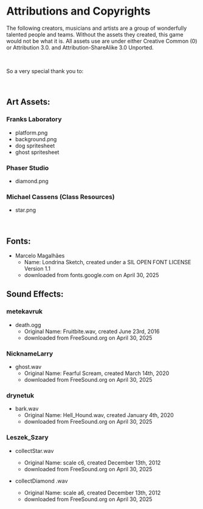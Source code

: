 # Attributions and Copyrights

The following creators, musicians and artists are a group of wonderfully talented people and teams. Without the assets they created, this game would not be what it is. All assets use are under either Creative Common (0) or Attribution 3.0. and Attribution-ShareAlike 3.0 Unported.

<br/>

So a very special thank you to:

<br/>

## Art Assets:
### Franks Laboratory
  * platform.png 
  * background.png
  * dog spritesheet
  * ghost spritesheet


### Phaser Studio
  * diamond.png


### Michael Cassens (Class Resources)
  * star.png

<br/>

## Fonts:
* Marcelo Magalhães
  * Name: Londrina Sketch, created under a SIL OPEN FONT LICENSE Version 1.1 
  * downloaded from fonts.google.com on April 30, 2025

## Sound Effects:

### metekavruk
* death.ogg
  * Original Name: Fruitbite.wav, created June 23rd, 2016
  * downloaded from FreeSound.org on April 30, 2025


### NicknameLarry
* ghost.wav
  * Original Name: Fearful Scream, created March 14th, 2020
  * downloaded from FreeSound.org on April 30, 2025


### drynetuk
* bark.wav
  * Original Name: Hell_Hound.wav, created January 4th, 2020
  * downloaded from FreeSound.org on April 30, 2025


### Leszek_Szary
* collectStar.wav
  * Original Name: scale c6, created December 13th, 2012
  * downloaded from FreeSound.org on April 30, 2025

* collectDiamond .wav
  * Original Name: scale a6, created December 13th, 2012
  * downloaded from FreeSound.org on April 30, 2025
